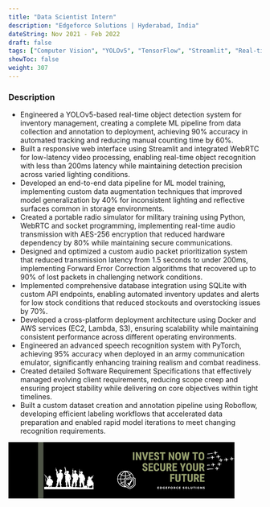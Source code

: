 ```yaml
---
title: "Data Scientist Intern"
description: "Edgeforce Solutions | Hyderabad, India"
dateString: Nov 2021 - Feb 2022
draft: false
tags: ["Computer Vision", "YOLOv5", "TensorFlow", "Streamlit", "Real-time Systems", "Object Detection", "WebRTC", "Docker", "AWS", "OpenCV"]
showToc: false
weight: 307
---
```


### Description

- Engineered a YOLOv5-based real-time object detection system for inventory management, creating a complete ML pipeline from data collection and annotation to deployment, achieving 90% accuracy in automated tracking and reducing manual counting time by 60%.
- Built a responsive web interface using Streamlit and integrated WebRTC for low-latency video processing, enabling real-time object recognition with less than 200ms latency while maintaining detection precision across varied lighting conditions.
- Developed an end-to-end data pipeline for ML model training, implementing custom data augmentation techniques that improved model generalization by 40% for inconsistent lighting and reflective surfaces common in storage environments.
- Created a portable radio simulator for military training using Python, WebRTC and socket programming, implementing real-time audio transmission with AES-256 encryption that reduced hardware dependency by 80% while maintaining secure communications.
- Designed and optimized a custom audio packet prioritization system that reduced transmission latency from 1.5 seconds to under 200ms, implementing Forward Error Correction algorithms that recovered up to 90% of lost packets in challenging network conditions.
- Implemented comprehensive database integration using SQLite with custom API endpoints, enabling automated inventory updates and alerts for low stock conditions that reduced stockouts and overstocking issues by 70%.
- Developed a cross-platform deployment architecture using Docker and AWS services (EC2, Lambda, S3), ensuring scalability while maintaining consistent performance across different operating environments.
- Engineered an advanced speech recognition system with PyTorch, achieving 95% accuracy when deployed in an army communication emulator, significantly enhancing training realism and combat readiness.
- Created detailed Software Requirement Specifications that effectively managed evolving client requirements, reducing scope creep and ensuring project stability while delivering on core objectives within tight timelines.
- Built a custom dataset creation and annotation pipeline using Roboflow, developing efficient labeling workflows that accelerated data preparation and enabled rapid model iterations to meet changing recognition requirements.

![](/experience/edgeforce-solutions/images.png#center)